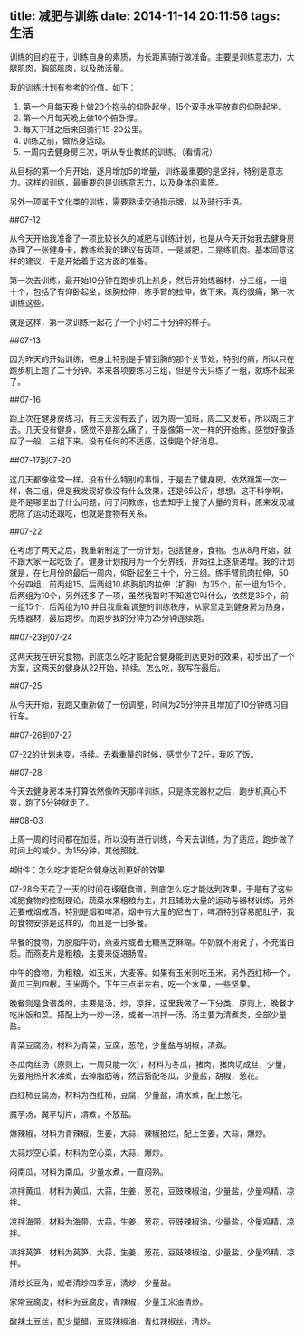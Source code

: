 title: 减肥与训练
date: 2014-11-14 20:11:56
tags: 生活
---

训练的目的在于，训练自身的素质，为长距离骑行做准备。主要是训练意志力，大腿肌肉，胸部肌肉，以及肺活量。

我的训练计划有参考的价值，如下：

1. 第一个月每天晚上做20个抱头的仰卧起坐，15个双手水平放直的仰卧起坐。
2. 第一个月每天晚上做10个俯卧撑。
3. 每天下班之后来回骑行15-20公里。
4. 训练之前，做热身运动。
5. 一周内去健身房三次，听从专业教练的训练。（看情况）

从目标的第一个月开始，逐月增加5的增量，训练最重要的是坚持，特别是意志力。这样的训练，最重要的是训练意志力，以及身体的素质。

另外一项属于文化类的训练，需要熟读交通指示牌，以及骑行手语。

<!--more-->
##07-12

从今天开始我准备了一项比较长久的减肥与训练计划，也是从今天开始我去健身房办理了一张健身卡，教练给我的建议有两项，一是减肥，二是练肌肉。基本同意这样的建议，于是开始着手这方面的准备。

第一次去训练，最开始10分钟在跑步机上热身，然后开始练器材，分三组，一组十个，包括了有仰卧起坐，练胸拉伸，练手臂的拉伸，做下来，真的很痛，第一次训练这些。

就是这样，第一次训练一起花了一个小时二十分钟的样子。

##07-13

因为昨天的开始训练，把身上特别是手臂到胸的那个关节处，特别的痛，所以只在跑步机上跑了二十分钟。本来各项要练习三组，但是今天只练了一组，就练不起来了。

##07-16

距上次在健身房练习，有三天没有去了，因为周一加班，周二又发布，所以周三才去。几天没有健身，感觉不是那么痛了，于是像第一次一样的开始练，感觉好像适应了一般，三组下来，没有任何的不适感，这倒是个好消息。

##07-17到07-20

这几天都像往常一样，没有什么特别的事情，于是去了健身房，依然跟第一次一样，各三组，但是我发现好像没有什么效果，还是65公斤，想想，这不科学啊，是不是哪里出了什么问题，问了问教练，也去知乎上搜了大量的资料，原来发现减肥除了运动还跟吃，也就是食物有关系。

##07-22

在考虑了两天之后，我重新制定了一份计划，包括健身，食物。也从8月开始，就不跟大家一起吃饭了。健身计划按月为一个分界线，开始往上逐渐递增。我的计划就是，在七月份的最后一周内，仰卧起坐三十个，分三组。练手臂肌肉拉伸，50个分四组，前两组15，后两组10.练胸肌肉拉伸（扩胸）为35个，前一组为15个，后两组为10个，另外还多了一项，虽然我暂时不知道它叫什么，依然是35个，前一组15个，后两组为10.并且我重新调整的训练秩序，从家里走到健身房为热身，先练器材，最后跑步。而跑步我的分钟为25分钟连续跑。

##07-23到07-24

这两天我在研究食物，到底怎么吃才能配合健身能到达更好的效果，初步出了一个方案，这两天的健身从22开始，持续。怎么吃，我写在最后。

##07-25

从今天开始，我跑又重新做了一份调整，时间为25分钟并且增加了10分钟练习自行车。

##07-26到07-27

07-22的计划未变，持续。去看重量的时候，感觉少了2斤，我吃了饭。

##07-28

今天去健身房本来打算依然像昨天那样训练，只是练完器材之后，跑步机真心不爽，跑了5分钟就走了。

##08-03

上周一周的时间都在加班，所以没有进行训练，今天去训练，为了适应，跑步做了时间上的减少，为15分钟，其他照就。

#附件：怎么吃才能配合健身达到更好的效果

07-28今天花了一天的时间在琢磨食谱，到底怎么吃才能达到效果，于是有了这些减肥食物的控制理论，蔬菜水果粗粮为主，并且辅助大量的运动与器材训练，另外还要戒烟戒酒，特别是烟和啤酒，烟中有大量的尼古丁，啤酒特别容易肥肚子，我的食物安排是这样的，而且是一日多餐。

早餐的食物，为脱脂牛奶，燕麦片或者无糖黑芝麻糊。牛奶就不用说了，不充蛋白质。而燕麦片是粗粮，主要来促进肠胃。

中午的食物，为粗粮，如玉米，大麦等。如果有玉米则吃玉米，另外西红柿一个，黄瓜三到四根，玉米两个。下午三点半左右，吃一个水果，一些坚果。

晚餐则是食谱类的，主要是汤，炒，凉拌，这里我做了一下分类，原则上，晚餐才吃米饭和菜。搭配上为一炒一汤，或者一凉拌一汤。汤主要为清煮类，全部少量盐。

青菜豆腐汤，材料为青菜，豆腐，葱花，少量盐与胡椒，清煮。

冬瓜肉丝汤（原则上，一周只能一次），材料为冬瓜，猪肉，猪肉切成丝，少量，先要用热开水沸煮，去掉脂肪等，然后搭配冬瓜，少量盐，胡椒，葱花。

西红柿豆腐汤，材料为西红柿，豆腐，少量盐，清水煮，配上葱花。

魔芋汤，魔芋切片，清煮，不放盐。

爆辣椒，材料为青辣椒，生姜，大蒜，辣椒拍烂，配上生姜，大蒜，爆炒。

大蒜炒空心菜，材料为空心菜，大蒜，爆炒。

闷南瓜，材料为南瓜，少量水煮，一直闷熟。

凉拌黄瓜，材料为黄瓜，大蒜，生姜，葱花，豆豉辣椒油，少量盐，少量鸡精，凉拌。

凉拌海带，材料为海带，大蒜，生姜，葱花，豆豉辣椒油，少量盐，少量鸡精，凉拌。

凉拌莴笋，材料为莴笋，大蒜，生姜，葱花，豆豉辣椒油，少量盐，少量鸡精，凉拌。

清炒长豆角，或者清炒四季豆，清炒，少量盐。

家常豆腐皮，材料为豆腐皮，青辣椒，少量玉米油清炒。

酸辣土豆丝，配少量醋，豆豉辣椒油，青红辣椒丝，清炒。